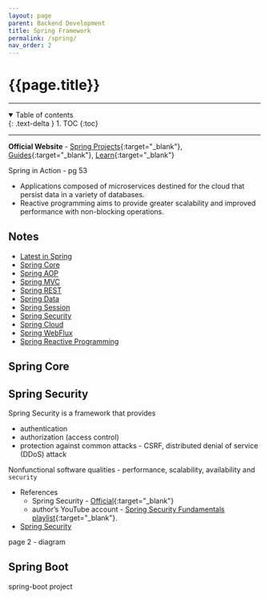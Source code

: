 ```yaml
---
layout: page
parent: Backend Development
title: Spring Framework
permalink: /spring/
nav_order: 2
---
```


# {{page.title}}

---

<details open markdown="block">
  <summary>
    Table of contents
  </summary>
  {: .text-delta }
1. TOC
{:toc}
</details>

---



**Official Website** - [Spring Projects](https://spring.io/projects){:target="\_blank"}, [Guides](https://spring.io/guides){:target="\_blank"}, [Learn](https://spring.io/learn){:target="\_blank"}

Spring in Action - pg 53

- Applications composed of microservices destined for the cloud that persist data in a variety of databases.
- Reactive programming aims to provide greater scalability and improved performance with non-blocking operations.

## Notes

- [Latest in Spring](latest)
- [Spring Core](core)
- [Spring AOP](aop)
- [Spring MVC](mvc)
- [Spring REST](rest)
- [Spring Data](data)
- [Spring Session](session)
- [Spring Security](security)
- [Spring Cloud](cloud)
- [Spring WebFlux](webflux)
- [Spring Reactive Programming](reactive)

## Spring Core

## Spring Security

Spring Security is a framework that provides
- authentication
- authorization (access control)
- protection against common attacks - CSRF, distributed denial of service (DDoS) attack

Nonfunctional software qualities - performance, scalability, availability and `security`  

- References
  - Spring Security - [Official](http://mng.bz/7Gz7){:target="_blank"}
  - author’s YouTube account - [Spring Security Fundamentals playlist](http://mng.bz/mN4W){:target="_blank"}.
- [Spring Security](security)

page 2 - diagram


## Spring Boot

spring-boot project
